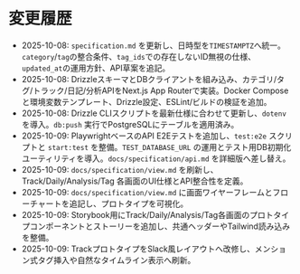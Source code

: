 # 変更履歴
- 2025-10-08: `specification.md` を更新し、日時型を`TIMESTAMPTZ`へ統一。`category`/`tag`の整合条件、`tag_ids`での存在しないID無視の仕様、`updated_at`の運用方針、API草案を追記。
- 2025-10-08: DrizzleスキーマとDBクライアントを組み込み、カテゴリ/タグ/トラック/日記/分析APIをNext.js App Routerで実装。Docker Composeと環境変数テンプレート、Drizzle設定、ESLint/ビルドの検証を追加。
- 2025-10-08: Drizzle CLIスクリプトを最新仕様に合わせて更新し、`dotenv` を導入。`db:push` 実行でPostgreSQLにテーブルを適用済み。
- 2025-10-09: PlaywrightベースのAPI E2Eテストを追加し、`test:e2e` スクリプトと `start:test` を整備。`TEST_DATABASE_URL` の運用とテスト用DB初期化ユーティリティを導入。`docs/specification/api.md` を詳細版へ差し替え。
- 2025-10-09: `docs/specification/view.md` を刷新し、Track/Daily/Analysis/Tag 各画面のUI仕様とAPI整合性を定義。
- 2025-10-09: `docs/specification/view.md` に画面ワイヤーフレームとフローチャートを追記し、プロトタイプを可視化。
- 2025-10-09: Storybook用にTrack/Daily/Analysis/Tag各画面のプロトタイプコンポーネントとストーリーを追加し、共通ヘッダーやTailwind読み込みを整備。
- 2025-10-09: TrackプロトタイプをSlack風レイアウトへ改修し、メンション式タグ挿入や自然なタイムライン表示へ刷新。
